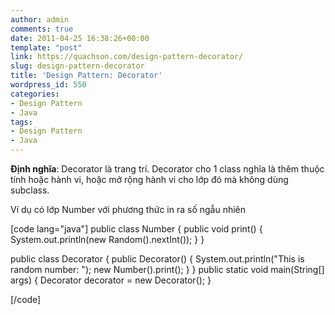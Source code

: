 ```yaml
---
author: admin
comments: true
date: 2011-04-25 16:38:26+00:00
template: "post"
link: https://quachson.com/design-pattern-decorator/
slug: design-pattern-decorator
title: 'Design Pattern: Decorator'
wordpress_id: 550
categories:
- Design Pattern
- Java
tags:
- Design Pattern
- Java
---
```


**Định nghĩa**: Decorator là trang trí. Decorator cho 1 class nghĩa là thêm thuộc tính hoặc hành vi, hoặc mở rộng hành vi cho lớp đó mà không dùng subclass.

Ví dụ có lớp Number với phương thức in ra số ngẫu nhiên

[code lang="java"]
public class Number {
   public void print() {
      System.out.println(new Random().nextInt());
   }
}

public class Decorator {
   public Decorator() {
      System.out.println("This is random number: ");
      new Number().print();
   }
}
public static void main(String[] args) {
   Decorator decorator = new Decorator();
}


[/code]
